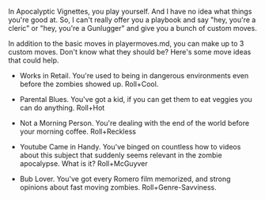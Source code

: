 In Apocalyptic Vignettes, you play yourself. And I have no idea what things
you're good at. So, I can't really offer you a playbook and say "hey, you're a
cleric" or "hey, you're a Gunlugger" and give you a bunch of custom moves.

In addition to the basic moves in playermoves.md, you can make up to 3 custom
moves. Don't know what they should be? Here's some move ideas that could help.

- Works in Retail. You're used to being in dangerous environments even before
the zombies showed up. Roll+Cool.

- Parental Blues. You've got a kid, if you can get them to eat veggies you can
  do anything. Roll+Hot

- Not a Morning Person. You're dealing with the end of the world before your
  morning coffee. Roll+Reckless

- Youtube Came in Handy. You've binged on countless how to videos about this
  subject that suddenly seems relevant in the zombie apocalypse. What is it?
  Roll+McGuyver

- Bub Lover. You've got every Romero film memorized, and strong opinions about
  fast moving zombies. Roll+Genre-Savviness.
